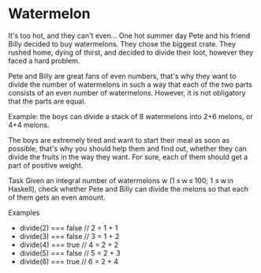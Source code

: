 # Watermelon

It's too hot, and they can't even…
One hot summer day Pete and his friend Billy decided to buy watermelons. They chose the biggest crate. They rushed home, dying of thirst, and decided to divide their loot, however they faced a hard problem.

Pete and Billy are great fans of even numbers, that's why they want to divide the number of watermelons in such a way that each of the two parts consists of an even number of watermelons. However, it is not obligatory that the parts are equal.

Example: the boys can divide a stack of 8 watermelons into 2+6 melons, or 4+4 melons.

The boys are extremely tired and want to start their meal as soon as possible, that's why you should help them and find out, whether they can divide the fruits in the way they want. For sure, each of them should get a part of positive weight.

Task
Given an integral number of watermelons w (1 ≤ w ≤ 100; 1 ≤ w in Haskell), check whether Pete and Billy can divide the melons so that each of them gets an even amount.

Examples
- divide(2) === false // 2 = 1 + 1
- divide(3) === false // 3 = 1 + 2
- divide(4) === true  // 4 = 2 + 2
- divide(5) === false // 5 = 2 + 3
- divide(6) === true  // 6 = 2 + 4
